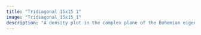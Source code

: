 ```yaml
---
title: "Tridiagonal 15x15 1"
image: "Tridiagonal_15x15_1"
description: "A density plot in the complex plane of the Bohemian eigenvalues of a sample of 5 million 15x15 tridiagonal matrices. The entries are sampled from {-1, 0, 1}. Color represents the eigenvalue density and the plot is viewed on [-5-5i, 5+5i]. Plot produced by Cara Adams."
---
```

